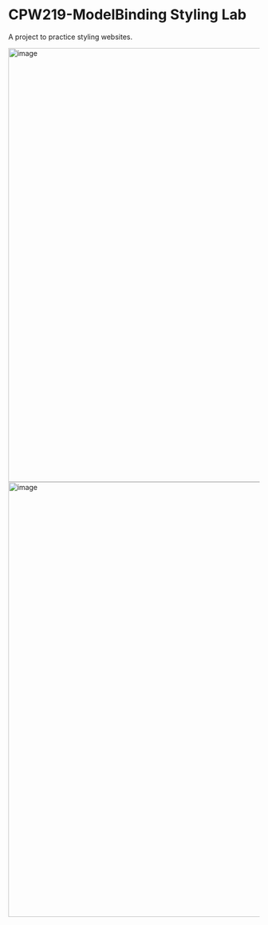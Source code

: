 # CPW219-ModelBinding Styling Lab
A project to practice styling websites.

<img width="1883" height="870" alt="image" src="https://github.com/user-attachments/assets/64552230-9b2f-4da9-a692-df85247c6fe8" />
<img width="1880" height="872" alt="image" src="https://github.com/user-attachments/assets/2f14c4ad-b602-43ac-a019-6e7e8f93b59f" />

